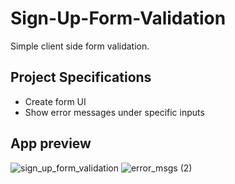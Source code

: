# Sign-Up-Form-Validation

Simple client side form validation.

## Project Specifications
* Create form UI
* Show error messages under specific inputs

## App preview
![sign_up_form_validation](https://user-images.githubusercontent.com/33806997/76681152-25442200-65f0-11ea-8084-597fbf9b3de8.png)
![error_msgs (2)](https://user-images.githubusercontent.com/33806997/76681407-aac8d180-65f2-11ea-9715-0511709b0bdd.png)
